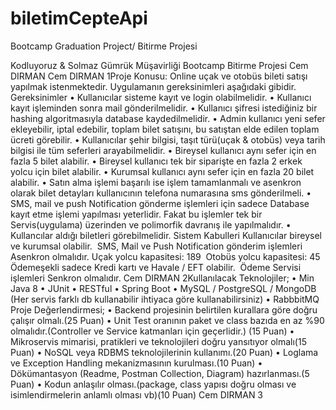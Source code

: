 # biletimCepteApi
Bootcamp Graduation Project/  Bitirme Projesi

Kodluyoruz & Solmaz Gümrük
Müşavirliği
Bootcamp Bitirme Projesi
Cem DIRMAN
Cem DIRMAN 1Proje Konusu:
Online uçak ve otobüs bileti satışı yapılmak istenmektedir. Uygulamanın gereksinimleri
aşağıdaki gibidir.
Gereksinimler
• Kullanıcılar sisteme kayıt ve login olabilmelidir.
• Kullanıcı kayıt işleminden sonra mail gönderilmelidir.
• Kullanıcı şifresi istediğiniz bir hashing algoritmasıyla database kaydedilmelidir.
• Admin kullanıcı yeni sefer ekleyebilir, iptal edebilir, toplam bilet satışını, bu satıştan
elde edilen toplam ücreti görebilir.
• Kullanıcılar şehir bilgisi, taşıt türü(uçak & otobüs) veya tarih bilgisi ile tüm seferleri
arayabilmelidir.
• Bireysel kullanıcı aynı sefer için en fazla 5 bilet alabilir.
• Bireysel kullanıcı tek bir siparişte en fazla 2 erkek yolcu için bilet alabilir.
• Kurumsal kullanıcı aynı sefer için en fazla 20 bilet alabilir.
• Satın alma işlemi başarılı ise işlem tamamlanmalı ve asenkron olarak bilet detayları
kullanıcının telefona numarasına sms gönderilmeli.
• SMS, mail ve push Notification gönderme işlemleri için sadece Database kayıt etme
işlemi yapılması yeterlidir. Fakat bu işlemler tek bir Servis(uygulama) üzerinden ve
polimorfik davranış ile yapılmalıdır.
• Kullancılar aldığı biletleri görebilmelidir.
Sistem Kabulleri
Kullanıcılar bireysel ve kurumsal olabilir. 
SMS, Mail ve Push Notification gönderim işlemleri Asenkron olmalıdır.
Uçak yolcu kapasitesi: 189 
Otobüs yolcu kapasitesi: 45 
Ödemeşekli sadece Kredi kartı ve Havale / EFT olabilir. 
Ödeme Servisi işlemleri Senkron olmalıdır.
Cem DIRMAN 2Kullanılacak Teknolojiler;
• Min Java 8
• JUnit
• RESTful
• Spring Boot
• MySQL / PostgreSQL / MongoDB (Her servis farklı db kullanabilir ihtiyaca göre
kullanabilirsiniz)
• RabbbitMQ
Proje Değerlendirmesi;
• Backend projesinin belirtilen kurallara göre doğru çalışır olmalı.(25 Puan)
• Unit Test oranının paket ve class bazıda en az %90 olmalıdır.(Controller ve Service
katmanları için geçerlidir.) (15 Puan)
• Mikroservis mimarisi, pratikleri ve teknolojileri doğru yansıtıyor olmalı(15 Puan)
• NoSQL veya RDBMS teknolojilerinin kullanımı.(20 Puan)
• Loglama ve Exception Handling mekanizmasının kurulması.(10 Puan)
• Dökümantasyon (Readme, Postman Collection, Diagram) hazırlanması.(5 Puan)
• Kodun anlaşılır olması.(package, class yapısı doğru olması ve isimlendirmelerin
anlamlı olması vb)(10 Puan)
Cem DIRMAN 3
